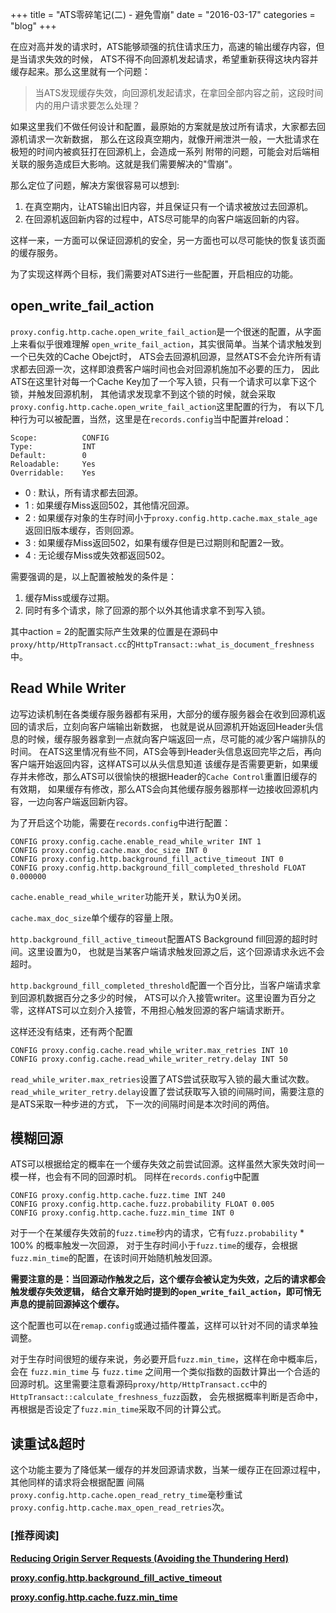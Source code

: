 +++
title = "ATS零碎笔记(二) - 避免雪崩"
date = "2016-03-17"
categories = "blog"
+++

在应对高并发的请求时，ATS能够顽强的抗住请求压力，高速的输出缓存内容，但是当请求失效的时候，
ATS不得不向回源机发起请求，希望重新获得这块内容并缓存起来。那么这里就有一个问题：

> 当ATS发现缓存失效，向回源机发起请求，在拿回全部内容之前，这段时间内的用户请求要怎么处理？

<!--more-->

如果这里我们不做任何设计和配置，最原始的方案就是放过所有请求，大家都去回源机请求一次新数据，
那么在这段真空期内，就像开闸泄洪一般，一大批请求在极短的时间内被疯狂打在回源机上，会造成一系列
附带的问题，可能会对后端相关联的服务造成巨大影响。这就是我们需要解决的"雪崩"。

那么定位了问题，解决方案很容易可以想到:

1. 在真空期内，让ATS输出旧内容，并且保证只有一个请求被放过去回源机。
2. 在回源机返回新内容的过程中，ATS尽可能早的向客户端返回新的内容。

这样一来，一方面可以保证回源机的安全，另一方面也可以尽可能快的恢复该页面的缓存服务。

为了实现这样两个目标，我们需要对ATS进行一些配置，开启相应的功能。

## open_write_fail_action

`proxy.config.http.cache.open_write_fail_action`是一个很迷的配置，从字面上来看似乎很难理解
`open_write_fail_action`，其实很简单。当某个请求触发到一个已失效的Cache Obejct时，
ATS会去回源机回源，显然ATS不会允许所有请求都去回源一次，这样即浪费客户端时间也会对回源机施加不必要的压力，
因此ATS在这里针对每一个Cache Key加了一个写入锁，只有一个请求可以拿下这个锁，并触发回源机制，
其他请求发现拿不到这个锁的时候，就会采取`proxy.config.http.cache.open_write_fail_action`这里配置的行为，
有以下几种行为可以被配置，当然，这里是在`records.config`当中配置并reload：

    Scope:          CONFIG
    Type:           INT
    Default:        0
    Reloadable:     Yes
    Overridable:    Yes

* 0 : 默认，所有请求都去回源。
* 1 : 如果缓存Miss返回502，其他情况回源。
* 2 : 如果缓存对象的生存时间小于`proxy.config.http.cache.max_stale_age`返回旧版本缓存，否则回源。
* 3 : 如果缓存Miss返回502，如果有缓存但是已过期则和配置2一致。
* 4 : 无论缓存Miss或失效都返回502。

需要强调的是，以上配置被触发的条件是：

1. 缓存Miss或缓存过期。
2. 同时有多个请求，除了回源的那个以外其他请求拿不到写入锁。

其中action = 2的配置实际产生效果的位置是在源码中`proxy/http/HttpTransact.cc`的`HttpTransact::what_is_document_freshness`中。

## Read While Writer

边写边读机制在各类缓存服务器都有采用，大部分的缓存服务器会在收到回源机返回的请求后，立刻向客户端输出新数据，
也就是说从回源机开始返回Header头信息的时候，缓存服务器拿到一点就向客户端返回一点，尽可能的减少客户端排队的时间。
在ATS这里情况有些不同，ATS会等到Header头信息返回完毕之后，再向客户端开始返回内容，这样ATS可以从头信息知道
该缓存是否需要更新，如果缓存并未修改，那么ATS可以很愉快的根据Header的`Cache Control`重置旧缓存的有效期，
如果缓存有修改，那么ATS会向其他缓存服务器那样一边接收回源机内容，一边向客户端返回新内容。

为了开启这个功能，需要在`records.config`中进行配置：

    CONFIG proxy.config.cache.enable_read_while_writer INT 1
    CONFIG proxy.config.cache.max_doc_size INT 0
    CONFIG proxy.config.http.background_fill_active_timeout INT 0
    CONFIG proxy.config.http.background_fill_completed_threshold FLOAT 0.000000

`cache.enable_read_while_writer`功能开关，默认为0关闭。

`cache.max_doc_size`单个缓存的容量上限。

`http.background_fill_active_timeout`配置ATS Background fill回源的超时时间。这里设置为0，
也就是当某客户端请求触发回源之后，这个回源请求永远不会超时。

`http.background_fill_completed_threshold`配置一个百分比，当客户端请求拿到回源机数据百分之多少的时候，
ATS可以介入接管writer。这里设置为百分之零，这样ATS可以立刻介入接管，不用担心触发回源的客户端请求断开。

这样还没有结束，还有两个配置

    CONFIG proxy.config.cache.read_while_writer.max_retries INT 10
    CONFIG proxy.config.cache.read_while_writer_retry.delay INT 50

`read_while_writer.max_retries`设置了ATS尝试获取写入锁的最大重试次数。
`read_while_writer_retry.delay`设置了尝试获取写入锁的间隔时间，需要注意的是ATS采取一种步进的方式，
下一次的间隔时间是本次时间的两倍。

## 模糊回源

ATS可以根据给定的概率在一个缓存失效之前尝试回源。这样虽然大家失效时间一模一样，也会有不同的回源时机。
同样在`records.config`中配置

    CONFIG proxy.config.http.cache.fuzz.time INT 240
    CONFIG proxy.config.http.cache.fuzz.probability FLOAT 0.005
    CONFIG proxy.config.http.cache.fuzz.min_time INT 0

对于一个在某缓存失效前的`fuzz.time`秒内的请求，它有`fuzz.probability` * 100% 的概率触发一次回源，
对于生存时间小于`fuzz.time`的缓存，会根据`fuzz.min_time`的配置，在该时间开始随机触发回源。

**需要注意的是：当回源动作触发之后，这个缓存会被认定为失效，之后的请求都会触发缓存失效逻辑，
结合文章开始时提到的`open_write_fail_action`，即可悄无声息的提前回源掉这个缓存。**

这个配置也可以在`remap.config`或通过插件覆盖，这样可以针对不同的请求单独调整。

对于生存时间很短的缓存来说，务必要开启`fuzz.min_time`，这样在命中概率后，会在 `fuzz.min_time` 与 `fuzz.time`
之间用一个类似指数的函数计算出一个合适的回源时机。这里需要注意看源码`proxy/http/HttpTransact.cc`中的`HttpTransact::calculate_freshness_fuzz`函数，
会先根据概率判断是否命中，再根据是否设定了`fuzz.min_time`采取不同的计算公式。

## 读重试&超时

这个功能主要为了降低某一缓存的并发回源请求数，当某一缓存正在回源过程中，其他同样的请求将会根据配置
间隔`proxy.config.http.cache.open_read_retry_time`毫秒重试`proxy.config.http.cache.max_open_read_retries`次。



### [推荐阅读]

__[Reducing Origin Server Requests (Avoiding the Thundering Herd)](https://docs.trafficserver.apache.org/en/latest/admin-guide/files/records.config.en.html#proxy-config-http-cache-open-write-fail-action)__

__[proxy.config.http.background_fill_active_timeout](https://docs.trafficserver.apache.org/en/latest/admin-guide/files/records.config.en.html#proxy-config-http-background-fill-active-timeout)__

__[proxy.config.http.cache.fuzz.min_time](https://docs.trafficserver.apache.org/en/latest/admin-guide/files/records.config.en.html#proxy-config-http-cache-fuzz-min-time)__
